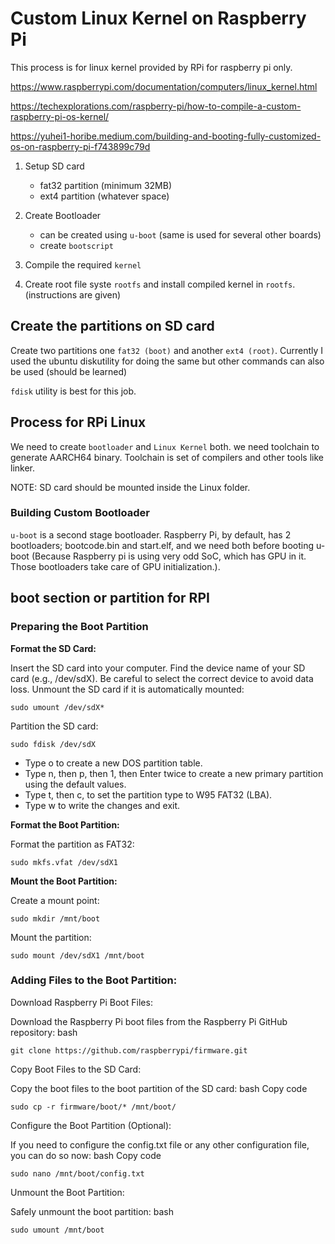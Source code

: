 # Custom Linux Kernel on Raspberry Pi

This process is for linux kernel provided by RPi for raspberry pi only.

https://www.raspberrypi.com/documentation/computers/linux_kernel.html

https://techexplorations.com/raspberry-pi/how-to-compile-a-custom-raspberry-pi-os-kernel/

https://yuhei1-horibe.medium.com/building-and-booting-fully-customized-os-on-raspberry-pi-f743899c79d

1. Setup SD card
    * fat32 partition (minimum 32MB)
    * ext4 partition (whatever space)
2. Create Bootloader
    * can be created using `u-boot` (same is used for several other boards)
    * create `bootscript`
3. Compile the required `kernel`

4. Create root file syste `rootfs` and install compiled kernel in `rootfs`. (instructions are given)


## Create the partitions on SD card
Create two partitions one `fat32 (boot)` and another `ext4 (root)`. Currently I used the ubuntu diskutility for doing the same but other commands can also be used (should be learned)

`fdisk` utility is best for this job.

## Process for RPi Linux

We need to create `bootloader` and `Linux Kernel` both. we need toolchain to generate AARCH64 binary. Toolchain is set of compilers and other tools like linker.

NOTE: SD card should be mounted inside the Linux folder.

### Building Custom Bootloader
`u-boot` is a second stage bootloader. Raspberry Pi, by default, has 2 bootloaders; bootcode.bin and start.elf, and we need both before booting u-boot (Because Raspberry pi is using very odd SoC, which has GPU in it. Those bootloaders take care of GPU initialization.).

## boot section or partition for RPI

### Preparing the Boot Partition

**Format the SD Card:**

Insert the SD card into your computer.
Find the device name of your SD card (e.g., /dev/sdX). Be careful to select the correct device to avoid data loss.
Unmount the SD card if it is automatically mounted:

`sudo umount /dev/sdX*`

Partition the SD card:

`sudo fdisk /dev/sdX`

* Type o to create a new DOS partition table.
* Type n, then p, then 1, then Enter twice to create a new primary partition using the default values.
* Type t, then c, to set the partition type to W95 FAT32 (LBA).
* Type w to write the changes and exit.

**Format the Boot Partition:**

Format the partition as FAT32:

`sudo mkfs.vfat /dev/sdX1`

**Mount the Boot Partition:**

Create a mount point:

`sudo mkdir /mnt/boot`

Mount the partition:

`sudo mount /dev/sdX1 /mnt/boot`

### Adding Files to the Boot Partition:
Download Raspberry Pi Boot Files:

Download the Raspberry Pi boot files from the Raspberry Pi GitHub repository:
bash

`git clone https://github.com/raspberrypi/firmware.git`

Copy Boot Files to the SD Card:

Copy the boot files to the boot partition of the SD card:
bash
Copy code

`sudo cp -r firmware/boot/* /mnt/boot/`

Configure the Boot Partition (Optional):

If you need to configure the config.txt file or any other configuration file, you can do so now:
bash
Copy code

`sudo nano /mnt/boot/config.txt`

Unmount the Boot Partition:

Safely unmount the boot partition:
bash

`sudo umount /mnt/boot`